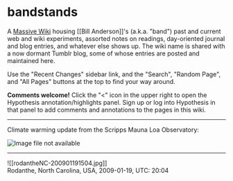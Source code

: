 # bandstands

A [Massive Wiki](https://massive.wiki/) housing [[Bill Anderson]]'s (a.k.a. "band") past and current web and wiki experiments, assorted notes on readings, day-oriented journal and blog entries, and whatever else shows up. The wiki name is shared with a now dormant Tumblr blog, some of whose entries are posted and maintained here.

Use the "Recent Changes" sidebar link, and the "Search", "Random Page", and "All Pages" buttons at the top to find your way around.

**Comments welcome!** Click the "<" icon in the upper right to open the Hypothesis annotation/highlights panel.  Sign up or log into Hypothesis in that panel to add comments and annotations to the pages in this wiki.

-----

 Climate warming update from the Scripps Mauna Loa Observatory:

![Image file not available](https://scripps.ucsd.edu/bluemoon/co2_400/daily_value.png)  

-----

![[rodantheNC-200901191504.jpg]]  
  Rodanthe, North Carolina, USA,  2009-01-19, UTC: 20:04  
  




